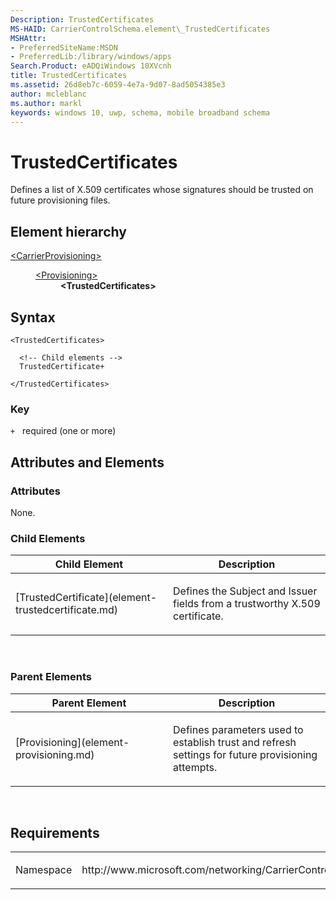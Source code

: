 ```yaml
---
Description: TrustedCertificates
MS-HAID: CarrierControlSchema.element\_TrustedCertificates
MSHAttr:
- PreferredSiteName:MSDN
- PreferredLib:/library/windows/apps
Search.Product: eADQiWindows 10XVcnh
title: TrustedCertificates
ms.assetid: 26d8eb7c-6059-4e7a-9d07-8ad5054385e3
author: mcleblanc
ms.author: markl
keywords: windows 10, uwp, schema, mobile broadband schema
---
```


# TrustedCertificates


Defines a list of X.509 certificates whose signatures should be trusted on future provisioning files.

## Element hierarchy

<dl>
<dt><a href="element-carrierprovisioning.md">&lt;CarrierProvisioning&gt;</a></dt>
<dd>
<dl>
<dt><a href="element-provisioning.md">&lt;Provisioning&gt;</a></dt>
<dd><b>&lt;TrustedCertificates&gt;</b></dd>
</dl>
</dd>
</dl>

## Syntax

``` syntax
<TrustedCertificates>

  <!-- Child elements -->
  TrustedCertificate+

</TrustedCertificates>
```

### Key

`+`   required (one or more)

## Attributes and Elements


### Attributes

None.

### Child Elements

<table>
<colgroup>
<col width="50%" />
<col width="50%" />
</colgroup>
<thead>
<tr class="header">
<th>Child Element</th>
<th>Description</th>
</tr>
</thead>
<tbody>
<tr class="odd">
<td>[TrustedCertificate](element-trustedcertificate.md)</td>
<td><p>Defines the Subject and Issuer fields from a trustworthy X.509 certificate.</p></td>
</tr>
</tbody>
</table>

 

### Parent Elements

<table>
<colgroup>
<col width="50%" />
<col width="50%" />
</colgroup>
<thead>
<tr class="header">
<th>Parent Element</th>
<th>Description</th>
</tr>
</thead>
<tbody>
<tr class="odd">
<td>[Provisioning](element-provisioning.md)</td>
<td><p>Defines parameters used to establish trust and refresh settings for future provisioning attempts.</p></td>
</tr>
</tbody>
</table>

 

## Requirements

<table>
<colgroup>
<col width="50%" />
<col width="50%" />
</colgroup>
<tbody>
<tr class="odd">
<td><p>Namespace</p></td>
<td><p>http://www.microsoft.com/networking/CarrierControl/v1</p></td>
</tr>
</tbody>
</table>

 

 



